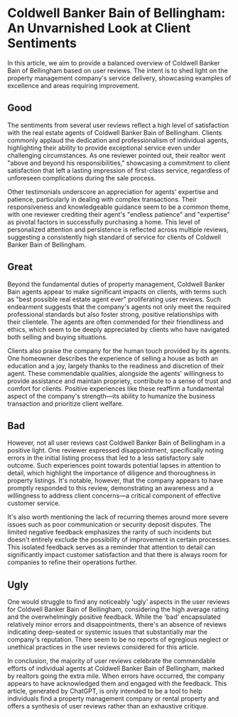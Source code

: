 # Coldwell Banker Bain of Bellingham: An Unvarnished Look at Client Sentiments

In this article, we aim to provide a balanced overview of Coldwell Banker Bain of Bellingham based on user reviews. The intent is to shed light on the property management company's service delivery, showcasing examples of excellence and areas requiring improvement.

## Good

The sentiments from several user reviews reflect a high level of satisfaction with the real estate agents of Coldwell Banker Bain of Bellingham. Clients commonly applaud the dedication and professionalism of individual agents, highlighting their ability to provide exceptional service even under challenging circumstances. As one reviewer pointed out, their realtor went "above and beyond his responsibilities," showcasing a commitment to client satisfaction that left a lasting impression of first-class service, regardless of unforeseen complications during the sale process.

Other testimonials underscore an appreciation for agents' expertise and patience, particularly in dealing with complex transactions. Their responsiveness and knowledgeable guidance seem to be a common theme, with one reviewer crediting their agent's "endless patience" and "expertise" as pivotal factors in successfully purchasing a home. This level of personalized attention and persistence is reflected across multiple reviews, suggesting a consistently high standard of service for clients of Coldwell Banker Bain of Bellingham.

## Great

Beyond the fundamental duties of property management, Coldwell Banker Bain agents appear to make significant impacts on clients, with terms such as "best possible real estate agent ever" proliferating user reviews. Such endearment suggests that the company's agents not only meet the required professional standards but also foster strong, positive relationships with their clientele. The agents are often commended for their friendliness and ethics, which seem to be deeply appreciated by clients who have navigated both selling and buying situations.

Clients also praise the company for the human touch provided by its agents. One homeowner describes the experience of selling a house as both an education and a joy, largely thanks to the readiness and discretion of their agent. These commendable qualities, alongside the agents' willingness to provide assistance and maintain propriety, contribute to a sense of trust and comfort for clients. Positive experiences like these reaffirm a fundamental aspect of the company's strength—its ability to humanize the business transaction and prioritize client welfare.

## Bad

However, not all user reviews cast Coldwell Banker Bain of Bellingham in a positive light. One reviewer expressed disappointment, specifically noting errors in the initial listing process that led to a less satisfactory sale outcome. Such experiences point towards potential lapses in attention to detail, which highlight the importance of diligence and thoroughness in property listings. It's notable, however, that the company appears to have promptly responded to this review, demonstrating an awareness and a willingness to address client concerns—a critical component of effective customer service.

It's also worth mentioning the lack of recurring themes around more severe issues such as poor communication or security deposit disputes. The limited negative feedback emphasizes the rarity of such incidents but doesn't entirely exclude the possibility of improvement in certain processes. This isolated feedback serves as a reminder that attention to detail can significantly impact customer satisfaction and that there is always room for companies to refine their operations further.

## Ugly

One would struggle to find any noticeably 'ugly' aspects in the user reviews for Coldwell Banker Bain of Bellingham, considering the high average rating and the overwhelmingly positive feedback. While the 'bad' encapsulated relatively minor errors and disappointments, there's an absence of reviews indicating deep-seated or systemic issues that substantially mar the company's reputation. There seem to be no reports of egregious neglect or unethical practices in the user reviews considered for this article.

In conclusion, the majority of user reviews celebrate the commendable efforts of individual agents at Coldwell Banker Bain of Bellingham, marked by realtors going the extra mile. When errors have occurred, the company appears to have acknowledged them and engaged with the feedback. This article, generated by ChatGPT, is only intended to be a tool to help individuals find a property management company or rental property and offers a synthesis of user reviews rather than an exhaustive critique.